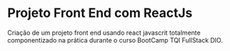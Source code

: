 # Projeto Front End com ReactJs
 Criação de um projeto front end usando react javascrit totalmente componentizado na prática durante o curso BootCamp TQI FullStack DIO.
